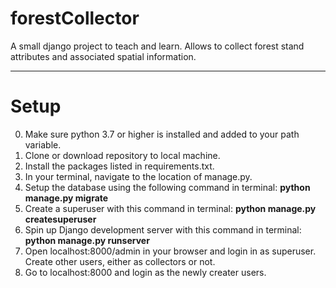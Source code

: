 # forestCollector
A small django project to teach and learn. Allows to collect forest stand attributes and associated spatial information.

---

# Setup
0. Make sure python 3.7 or higher is installed and added to your path variable.
1. Clone or download repository to local machine.
2. Install the packages listed in requirements.txt.
3. In your terminal, navigate to the location of manage.py.
4. Setup the database using the following command in terminal: __python manage.py migrate__
5. Create a superuser with this command in terminal: __python manage.py createsuperuser__
6. Spin up Django development server with this command in terminal: __python manage.py runserver__
7. Open localhost:8000/admin in your browser and login in as superuser. Create other users, either as collectors or not.
8. Go to localhost:8000 and login as the newly creater users.
